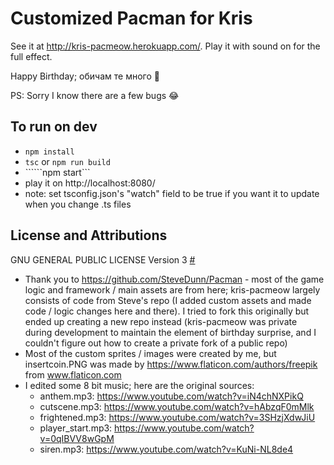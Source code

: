 ﻿# Customized Pacman for Kris
 
 See it at http://kris-pacmeow.herokuapp.com/. Play it with sound on for the full effect.
 
Happy Birthday; обичам те много 🥰

PS: Sorry I know there are a few bugs 😂

## To run on dev
- ```npm install```
- ```tsc``` or ```npm run build```
- ``````npm start```
- play it on http://localhost:8080/
- note: set tsconfig.json's "watch" field to be true if you want it to update when you change .ts files


## License and Attributions
GNU GENERAL PUBLIC LICENSE Version 3 [#](LICENSE.txt)

- Thank you to https://github.com/SteveDunn/Pacman - most of the game logic and framework / main assets are from here; kris-pacmeow largely consists of code from Steve's repo (I added custom assets and made code / logic changes here and there). I tried to fork this originally but ended up creating a new repo instead (kris-pacmeow was private during development to maintain the element of birthday surprise, and I couldn't figure out how to create a private fork of a public repo)
- Most of the custom sprites / images were created by me, but insertcoin.PNG was made by https://www.flaticon.com/authors/freepik from www.flaticon.com
- I edited some 8 bit music; here are the original sources:
    - anthem.mp3: https://www.youtube.com/watch?v=iN4chNXPikQ
    - cutscene.mp3: https://www.youtube.com/watch?v=hAbzqF0mMlk
    - frightened.mp3: https://www.youtube.com/watch?v=3SHzjXdwJiU
    - player_start.mp3: https://www.youtube.com/watch?v=0qIBVV8wGpM
    - siren.mp3: https://www.youtube.com/watch?v=KuNi-NL8de4
